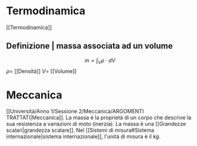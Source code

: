 # Termodinamica
[[Termodinamica]]
## Definizione | massa associata ad un volume
$$m = \int_{V}\rho\cdot dV$$
$\rho =$ [[Densità]]
$V =$ [[Volume]]
# Meccanica
[[Università/Anno 1/Sessione 2/Meccanica/ARGOMENTI TRATTATI|Meccanica]].
La massa è la proprietà di un corpo che descrive la sua resistenza a variazioni di moto (inerzia).
La massa è una [[Grandezze scalari|grandezza scalare]].
Nel [[Sistemi di misura#Sistema internazionale|sistema internazionale]], l'unità di misura è il $kg$.



